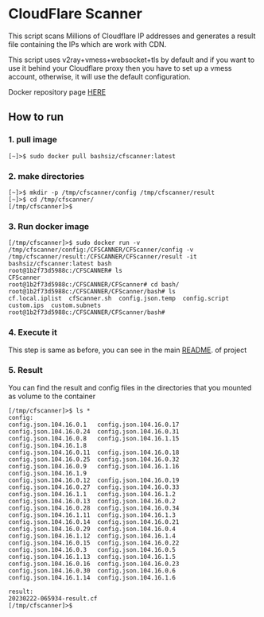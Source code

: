 # CloudFlare Scanner
This script scans Millions of Cloudflare IP addresses and generates a result file containing the IPs which are work with CDN.

This script uses v2ray+vmess+websocket+tls by default and if you want to use it behind your Cloudflare proxy then you have to set up a vmess account, otherwise, it will use the default configuration.

Docker repository page [HERE](https://hub.docker.com/repository/docker/bashsiz/cfscanner/general "HERE")

## How to run
### 1. pull image

```shell
[~]>$ sudo docker pull bashsiz/cfscanner:latest
```

### 2. make directories

```shell
[~]>$ mkdir -p /tmp/cfscanner/config /tmp/cfscanner/result
[~]>$ cd /tmp/cfscanner/
[/tmp/cfscanner]>$
```

### 3. Run docker image

```shell
[/tmp/cfscanner]>$ sudo docker run -v /tmp/cfscanner/config:/CFSCANNER/CFScanner/config -v /tmp/cfscanner/result:/CFSCANNER/CFScanner/result -it bashsiz/cfscanner:latest bash
root@1b2f73d5988c:/CFSCANNER# ls
CFScanner
root@1b2f73d5988c:/CFSCANNER/CFScanner# cd bash/
root@1b2f73d5988c:/CFSCANNER/CFScanner/bash# ls
cf.local.iplist  cfScanner.sh  config.json.temp  config.script	custom.ips  custom.subnets
root@1b2f73d5988c:/CFSCANNER/CFScanner/bash#
```

### 4. Execute it

This step is same as before, you can see in the main [README](https://github.com/MortezaBashsiz/CFScanner "README"). of project

### 5. Result

You can find the result and config files in the directories that you mounted as volume to the container

```shell
[/tmp/cfscanner]>$ ls *
config:
config.json.104.16.0.1   config.json.104.16.0.17  config.json.104.16.0.24  config.json.104.16.0.31  config.json.104.16.0.8   config.json.104.16.1.15  config.json.104.16.1.8
config.json.104.16.0.11  config.json.104.16.0.18  config.json.104.16.0.25  config.json.104.16.0.32  config.json.104.16.0.9   config.json.104.16.1.16  config.json.104.16.1.9
config.json.104.16.0.12  config.json.104.16.0.19  config.json.104.16.0.27  config.json.104.16.0.33  config.json.104.16.1.1   config.json.104.16.1.2
config.json.104.16.0.13  config.json.104.16.0.2   config.json.104.16.0.28  config.json.104.16.0.34  config.json.104.16.1.11  config.json.104.16.1.3
config.json.104.16.0.14  config.json.104.16.0.21  config.json.104.16.0.29  config.json.104.16.0.4   config.json.104.16.1.12  config.json.104.16.1.4
config.json.104.16.0.15  config.json.104.16.0.22  config.json.104.16.0.3   config.json.104.16.0.5   config.json.104.16.1.13  config.json.104.16.1.5
config.json.104.16.0.16  config.json.104.16.0.23  config.json.104.16.0.30  config.json.104.16.0.6   config.json.104.16.1.14  config.json.104.16.1.6

result:
20230222-065934-result.cf
[/tmp/cfscanner]>$
```
